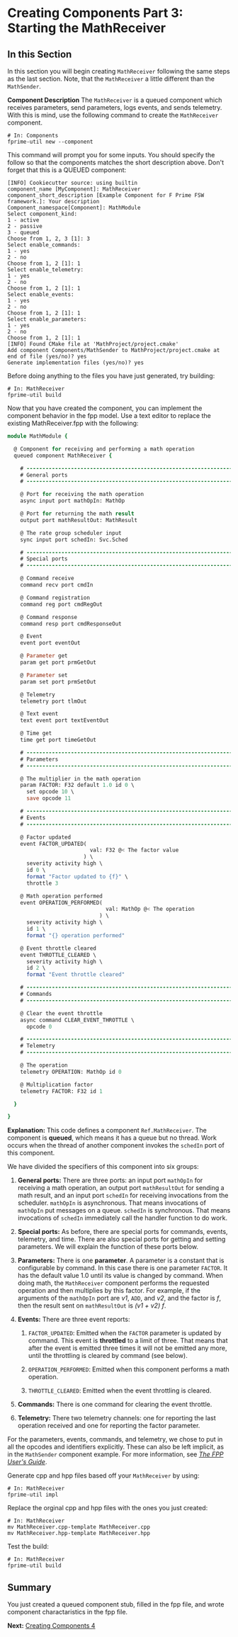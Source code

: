 # Creating Components Part 3: Starting the MathReceiver

## In this Section 

In this section you will begin creating `MathReceiver` following the same steps as the last section. Note, that the `MathReceiver` a little different than the `MathSender`.

**Component Description** The `MathReceiver` is a queued component which receives parameters, send parameters, logs events, and sends telemetry. With this is mind, use the following command to create the `MathReceiver` component. 

```shell
# In: Components
fprime-util new --component 
```
This command will prompt you for some inputs. You should specify the follow so that the components matches the short description above. Don't forget that this is a QUEUED component:

```
[INFO] Cookiecutter source: using builtin
component_name [MyComponent]: MathReceiver 
component_short_description [Example Component for F Prime FSW framework.]: Your description
Component_namespace[Component]: MathModule
Select component_kind:
1 - active
2 - passive
3 - queued
Choose from 1, 2, 3 [1]: 3 
Select enable_commands:
1 - yes
2 - no
Choose from 1, 2 [1]: 1
Select enable_telemetry:
1 - yes
2 - no
Choose from 1, 2 [1]: 1
Select enable_events:
1 - yes
2 - no
Choose from 1, 2 [1]: 1
Select enable_parameters:
1 - yes
2 - no
Choose from 1, 2 [1]: 1
[INFO] Found CMake file at 'MathProject/project.cmake'
Add component Components/MathSender to MathProject/project.cmake at end of file (yes/no)? yes
Generate implementation files (yes/no)? yes
```

Before doing anything to the files you have just generated, try building:

```shell 
# In: MathReceiver
fprime-util build
```

Now that you have created the component, you can implement the component behavior in the fpp model. Use a text editor to replace the existing MathReceiver.fpp with the following: 

```fpp
module MathModule {

  @ Component for receiving and performing a math operation
  queued component MathReceiver {

    # ----------------------------------------------------------------------
    # General ports
    # ----------------------------------------------------------------------

    @ Port for receiving the math operation
    async input port mathOpIn: MathOp

    @ Port for returning the math result
    output port mathResultOut: MathResult

    @ The rate group scheduler input
    sync input port schedIn: Svc.Sched

    # ----------------------------------------------------------------------
    # Special ports
    # ----------------------------------------------------------------------

    @ Command receive
    command recv port cmdIn

    @ Command registration
    command reg port cmdRegOut

    @ Command response
    command resp port cmdResponseOut

    @ Event
    event port eventOut

    @ Parameter get
    param get port prmGetOut

    @ Parameter set
    param set port prmSetOut

    @ Telemetry
    telemetry port tlmOut

    @ Text event
    text event port textEventOut

    @ Time get
    time get port timeGetOut

    # ----------------------------------------------------------------------
    # Parameters
    # ----------------------------------------------------------------------

    @ The multiplier in the math operation
    param FACTOR: F32 default 1.0 id 0 \
      set opcode 10 \
      save opcode 11

    # ----------------------------------------------------------------------
    # Events
    # ----------------------------------------------------------------------

    @ Factor updated
    event FACTOR_UPDATED(
                          val: F32 @< The factor value
                        ) \
      severity activity high \
      id 0 \
      format "Factor updated to {f}" \
      throttle 3

    @ Math operation performed
    event OPERATION_PERFORMED(
                               val: MathOp @< The operation
                             ) \
      severity activity high \
      id 1 \
      format "{} operation performed"

    @ Event throttle cleared
    event THROTTLE_CLEARED \
      severity activity high \
      id 2 \
      format "Event throttle cleared"

    # ----------------------------------------------------------------------
    # Commands
    # ----------------------------------------------------------------------

    @ Clear the event throttle
    async command CLEAR_EVENT_THROTTLE \
      opcode 0

    # ----------------------------------------------------------------------
    # Telemetry
    # ----------------------------------------------------------------------

    @ The operation
    telemetry OPERATION: MathOp id 0

    @ Multiplication factor
    telemetry FACTOR: F32 id 1

  }

}
```

**Explanation:** 
This code defines a component `Ref.MathReceiver`.
The component is **queued**, which means it has a queue
but no thread.
Work occurs when the thread of another component invokes
the `schedIn` port of this component.

We have divided the specifiers of this component into six groups:

1. **General ports:** There are three ports:
an input port `mathOpIn` for receiving a math operation,
an output port `mathResultOut` for sending a math result, and
an input port `schedIn` for receiving invocations from the scheduler.
`mathOpIn` is asynchronous.
That means invocations of `mathOpIn` put messages on a queue.
`schedIn` is synchronous.
That means invocations of `schedIn` immediately call the
handler function to do work.

1. **Special ports:**
As before, there are special ports for commands, events, telemetry,
and time.
There are also special ports for getting and setting parameters.
We will explain the function of these ports below.

1. **Parameters:** There is one **parameter**.
A parameter is a constant that is configurable by command.
In this case there is one parameter `FACTOR`.
It has the default value 1.0 until its value is changed by command.
When doing math, the `MathReceiver` component performs the requested
operation and then multiplies by this factor.
For example, if the arguments of the `mathOpIn` port
are _v1_, `ADD`, and _v2_, and the factor is _f_,
then the result sent on `mathResultOut` is
_(v1 + v2) f_.

1. **Events:** There are three event reports:

   1. `FACTOR_UPDATED`: Emitted when the `FACTOR` parameter
      is updated by command.
      This event is **throttled** to a limit of three.
      That means that after the event is emitted three times
      it will not be emitted any more, until the throttling
      is cleared by command (see below).

   1. `OPERATION_PERFORMED`: Emitted when this component
      performs a math operation.

   1. `THROTTLE_CLEARED`: Emitted when the event throttling
      is cleared.

1. **Commands:** There is one command for clearing
the event throttle.

1. **Telemetry:**
There two telemetry channels: one for reporting
the last operation received and one for reporting
the factor parameter.

For the parameters, events, commands, and telemetry, we chose
to put in all the opcodes and identifiers explicitly.
These can also be left implicit, as in the `MathSender`
component example.
For more information, see
[_The FPP User's Guide_](https://fprime-community.github.io/fpp/fpp-users-guide.html#Defining-Components).




Generate cpp and hpp files based off your `MathReceiver` by using: 

```shell
# In: MathReceiver 
fprime-util impl
```

Replace the orginal cpp and hpp files with the ones you just created:

```shell 
# In: MathReceiver
mv MathReceiver.cpp-template MathReceiver.cpp
mv MathReceiver.hpp-template MathReceiver.hpp
```

Test the build:

```shell 
# In: MathReceiver
fprime-util build 
```

## Summary 

You just created a queued component stub, filled in the fpp file, and wrote component charactaristics in the fpp file. 

**Next:** [Creating Components 4](./creating-components-4.md)